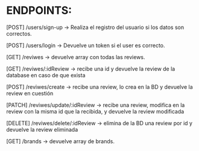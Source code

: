 # ENDPOINTS:

[POST] /users/sign-up -> Realiza el registro del usuario si los datos son correctos.

[POST] /users/login -> Devuelve un token si el user es correcto.

[GET] /reviwes -> devuelve array con todas las reviews.

[GET] /reviwes/:idReview -> recibe una id y devuelve la review de la database en caso de que exista

[POST] /reviwes/create -> recibe una review, lo crea en la BD y devuelve la review en cuestión

[PATCH] /reviwes/update/:idReview -> recibe una review, modifica en la review con la misma id que la recibida, y devuelve la review modificada

[DELETE] /reviwes/delete/:idReview -> elimina de la BD una review por id y devuelve la review eliminada

[GET] /brands -> devuelve array de brands.
